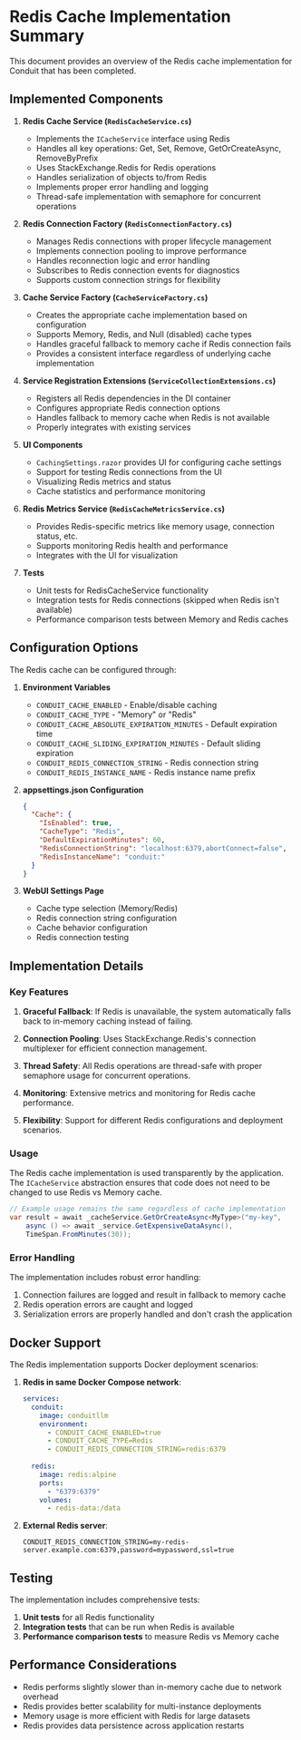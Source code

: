 # Redis Cache Implementation Summary

This document provides an overview of the Redis cache implementation for Conduit that has been completed.

## Implemented Components

1. **Redis Cache Service (`RedisCacheService.cs`)**
   - Implements the `ICacheService` interface using Redis
   - Handles all key operations: Get, Set, Remove, GetOrCreateAsync, RemoveByPrefix
   - Uses StackExchange.Redis for Redis operations
   - Handles serialization of objects to/from Redis
   - Implements proper error handling and logging
   - Thread-safe implementation with semaphore for concurrent operations

2. **Redis Connection Factory (`RedisConnectionFactory.cs`)**
   - Manages Redis connections with proper lifecycle management
   - Implements connection pooling to improve performance
   - Handles reconnection logic and error handling
   - Subscribes to Redis connection events for diagnostics
   - Supports custom connection strings for flexibility

3. **Cache Service Factory (`CacheServiceFactory.cs`)**
   - Creates the appropriate cache implementation based on configuration
   - Supports Memory, Redis, and Null (disabled) cache types
   - Handles graceful fallback to memory cache if Redis connection fails
   - Provides a consistent interface regardless of underlying cache implementation

4. **Service Registration Extensions (`ServiceCollectionExtensions.cs`)**
   - Registers all Redis dependencies in the DI container
   - Configures appropriate Redis connection options
   - Handles fallback to memory cache when Redis is not available
   - Properly integrates with existing services

5. **UI Components**
   - `CachingSettings.razor` provides UI for configuring cache settings
   - Support for testing Redis connections from the UI
   - Visualizing Redis metrics and status
   - Cache statistics and performance monitoring

6. **Redis Metrics Service (`RedisCacheMetricsService.cs`)**
   - Provides Redis-specific metrics like memory usage, connection status, etc.
   - Supports monitoring Redis health and performance
   - Integrates with the UI for visualization

7. **Tests**
   - Unit tests for RedisCacheService functionality
   - Integration tests for Redis connections (skipped when Redis isn't available)
   - Performance comparison tests between Memory and Redis caches

## Configuration Options

The Redis cache can be configured through:

1. **Environment Variables**
   - `CONDUIT_CACHE_ENABLED` - Enable/disable caching
   - `CONDUIT_CACHE_TYPE` - "Memory" or "Redis"
   - `CONDUIT_CACHE_ABSOLUTE_EXPIRATION_MINUTES` - Default expiration time
   - `CONDUIT_CACHE_SLIDING_EXPIRATION_MINUTES` - Default sliding expiration
   - `CONDUIT_REDIS_CONNECTION_STRING` - Redis connection string
   - `CONDUIT_REDIS_INSTANCE_NAME` - Redis instance name prefix

2. **appsettings.json Configuration**
   ```json
   {
     "Cache": {
       "IsEnabled": true,
       "CacheType": "Redis",
       "DefaultExpirationMinutes": 60,
       "RedisConnectionString": "localhost:6379,abortConnect=false",
       "RedisInstanceName": "conduit:"
     }
   }
   ```

3. **WebUI Settings Page**
   - Cache type selection (Memory/Redis)
   - Redis connection string configuration
   - Cache behavior configuration
   - Redis connection testing

## Implementation Details

### Key Features

1. **Graceful Fallback**: If Redis is unavailable, the system automatically falls back to in-memory caching instead of failing.

2. **Connection Pooling**: Uses StackExchange.Redis's connection multiplexer for efficient connection management.

3. **Thread Safety**: All Redis operations are thread-safe with proper semaphore usage for concurrent operations.

4. **Monitoring**: Extensive metrics and monitoring for Redis cache performance.

5. **Flexibility**: Support for different Redis configurations and deployment scenarios.

### Usage

The Redis cache implementation is used transparently by the application. The `ICacheService` abstraction ensures that code does not need to be changed to use Redis vs Memory cache.

```csharp
// Example usage remains the same regardless of cache implementation
var result = await _cacheService.GetOrCreateAsync<MyType>("my-key", 
    async () => await _service.GetExpensiveDataAsync(),
    TimeSpan.FromMinutes(30));
```

### Error Handling

The implementation includes robust error handling:

1. Connection failures are logged and result in fallback to memory cache
2. Redis operation errors are caught and logged
3. Serialization errors are properly handled and don't crash the application

## Docker Support

The Redis implementation supports Docker deployment scenarios:

1. **Redis in same Docker Compose network**:
   ```yaml
   services:
     conduit:
       image: conduitllm
       environment:
         - CONDUIT_CACHE_ENABLED=true
         - CONDUIT_CACHE_TYPE=Redis
         - CONDUIT_REDIS_CONNECTION_STRING=redis:6379
         
     redis:
       image: redis:alpine
       ports:
         - "6379:6379"
       volumes:
         - redis-data:/data
   ```

2. **External Redis server**:
   ```
   CONDUIT_REDIS_CONNECTION_STRING=my-redis-server.example.com:6379,password=mypassword,ssl=true
   ```

## Testing

The implementation includes comprehensive tests:

1. **Unit tests** for all Redis functionality
2. **Integration tests** that can be run when Redis is available
3. **Performance comparison tests** to measure Redis vs Memory cache

## Performance Considerations

- Redis performs slightly slower than in-memory cache due to network overhead
- Redis provides better scalability for multi-instance deployments
- Memory usage is more efficient with Redis for large datasets
- Redis provides data persistence across application restarts